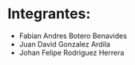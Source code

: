 # Integrantes:
- Fabian Andres Botero Benavides
- Juan David Gonzalez Ardila
- Johan Felipe Rodriguez Herrera
